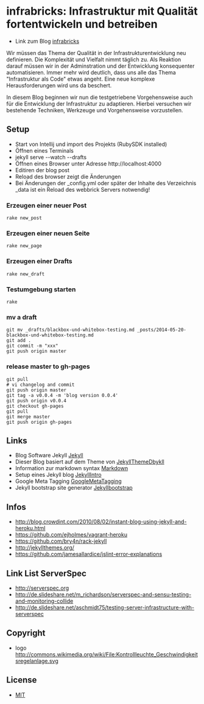 # infrabricks: Infrastruktur mit Qualität fortentwickeln und betreiben

- Link zum Blog [infrabricks](http://www.infrabricks.de)

Wir müssen das Thema der Qualität in der Infrastrukturentwicklung neu definieren.
Die Komplexität und Vielfalt nimmt täglich zu. Als Reaktion darauf müssen wir in der Adminstration und der Entwicklung
konsequenter automatisieren. Immer mehr wird deutlich, dass uns alle das Thema "Infrastruktur als Code" etwas angeht.
Eine neue komplexe Herausforderungen wird uns da beschert.

In diesem Blog beginnen wir nun die testgetriebene Vorgehensweise auch für die Entwicklung der Infrastruktur zu adaptieren. Hierbei versuchen wir bestehende Techniken, Werkzeuge und Vorgehensweise vorzustellen.

## Setup
- Start von Intellij und import des Projekts (RubySDK installed)
- Öffnen eines Terminals
- jekyll serve --watch --drafts
- Öffnen eines Browser unter Adresse http://localhost:4000
- Editiren der blog post
- Reload des browser zeigt die Änderungen
- Bei Änderungen der _config.yml oder später der Inhalte des Verzeichnis _data ist ein Reload des webbrick Servers notwendig!

### Erzeugen einer neuer Post
    rake new_post
### Erzeugen einer neuen Seite
    rake new_page
### Erzeugen einer Drafts
    rake new_draft
### Testumgebung starten
    rake
### mv a draft
    git mv _drafts/blackbox-und-whitebox-testing.md _posts/2014-05-20-blackbox-und-whitebox-testing.md
    git add .
    git commit -m "xxx"
    git push origin master
### release master to gh-pages
    git pull
    # vi changelog and commit
    git push origin master
    git tag -a v0.0.4 -m 'blog version 0.0.4'
    git push origin v0.0.4
    git checkout gh-pages
    git pull
    git merge master
    git push origin gh-pages

## Links
- Blog Software Jekyll [Jekyll](http://jekyllrb.com/)
- Dieser Blog basiert auf dem Theme von [JekyllThemeDbykll](http://dbtek.github.io/dbyll/)
- Information zur markdown syntax [Markdown](http://daringfireball.net/projects/markdown/syntax#precode)
- Setup eines Jekyll blog [JekyllIntro](http://jekyllbootstrap.com/lessons/jekyll-introduction.html)
- Google Meta Tagging [GoogleMetaTagging](https://support.google.com/webmasters/answer/79812?hl=de)
- Jekyll bootstrap site generator [Jekyllbootstrap](http://jekyllbootstrap.com/)

## Infos
* http://blog.crowdint.com/2010/08/02/instant-blog-using-jekyll-and-heroku.html
* https://github.com/ejholmes/vagrant-heroku
* https://github.com/bry4n/rack-jekyll
* http://jekyllthemes.org/
* https://github.com/jamesallardice/jslint-error-explanations

## Link List ServerSpec

* http://serverspec.org
* http://de.slideshare.net/m_richardson/serverspec-and-sensu-testing-and-monitoring-collide
* http://de.slideshare.net/aschmidt75/testing-server-infrastructure-with-serverspec

## Copyright
* logo http://commons.wikimedia.org/wiki/File:Kontrollleuchte_Geschwindigkeitsregelanlage.svg

## License

- [MIT](http://opensource.org/licenses/MIT)
